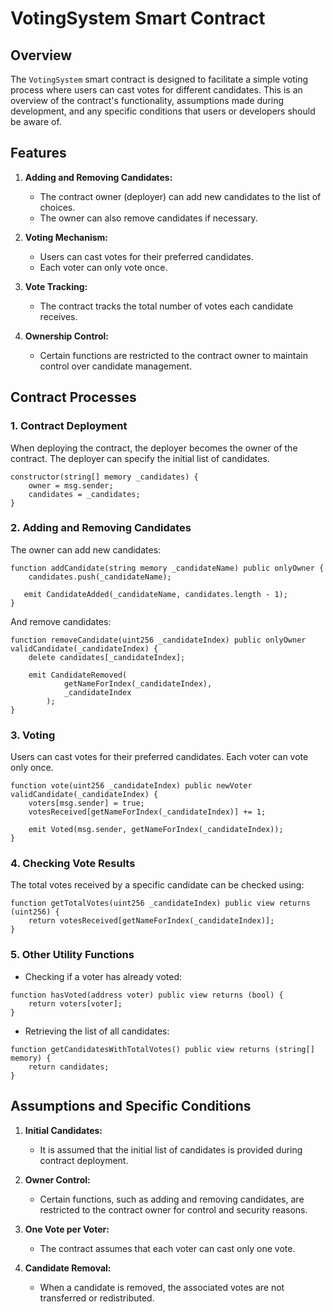 # VotingSystem Smart Contract

## Overview

The `VotingSystem` smart contract is designed to facilitate a simple voting process where users can cast votes for different candidates. This is an overview of the contract's functionality, assumptions made during development, and any specific conditions that users or developers should be aware of.

## Features

1. **Adding and Removing Candidates:**
   - The contract owner (deployer) can add new candidates to the list of choices.
   - The owner can also remove candidates if necessary.

2. **Voting Mechanism:**
   - Users can cast votes for their preferred candidates.
   - Each voter can only vote once.

3. **Vote Tracking:**
   - The contract tracks the total number of votes each candidate receives.

4. **Ownership Control:**
   - Certain functions are restricted to the contract owner to maintain control over candidate management.

## Contract Processes

### 1. Contract Deployment

When deploying the contract, the deployer becomes the owner of the contract. The deployer can specify the initial list of candidates.

```solidity
constructor(string[] memory _candidates) {
    owner = msg.sender;
    candidates = _candidates;
}
```

### 2. Adding and Removing Candidates

The owner can add new candidates:

```solidity
function addCandidate(string memory _candidateName) public onlyOwner {
    candidates.push(_candidateName);

   emit CandidateAdded(_candidateName, candidates.length - 1);
}
```

And remove candidates:

```solidity
function removeCandidate(uint256 _candidateIndex) public onlyOwner validCandidate(_candidateIndex) {
    delete candidates[_candidateIndex];
    
    emit CandidateRemoved(
            getNameForIndex(_candidateIndex),
            _candidateIndex
        );
}
```

### 3. Voting

Users can cast votes for their preferred candidates. Each voter can vote only once.

```solidity
function vote(uint256 _candidateIndex) public newVoter validCandidate(_candidateIndex) {
    voters[msg.sender] = true;
    votesReceived[getNameForIndex(_candidateIndex)] += 1;

    emit Voted(msg.sender, getNameForIndex(_candidateIndex));
}
```

### 4. Checking Vote Results

The total votes received by a specific candidate can be checked using:

```solidity
function getTotalVotes(uint256 _candidateIndex) public view returns (uint256) {
    return votesReceived[getNameForIndex(_candidateIndex)];
}
```

### 5. Other Utility Functions

- Checking if a voter has already voted:

```solidity
function hasVoted(address voter) public view returns (bool) {
    return voters[voter];
}
```

- Retrieving the list of all candidates:

```solidity
function getCandidatesWithTotalVotes() public view returns (string[] memory) {
    return candidates;
}
```

## Assumptions and Specific Conditions

1. **Initial Candidates:**
   - It is assumed that the initial list of candidates is provided during contract deployment.

2. **Owner Control:**
   - Certain functions, such as adding and removing candidates, are restricted to the contract owner for control and security reasons.

3. **One Vote per Voter:**
   - The contract assumes that each voter can cast only one vote.

4. **Candidate Removal:**
   - When a candidate is removed, the associated votes are not transferred or redistributed.